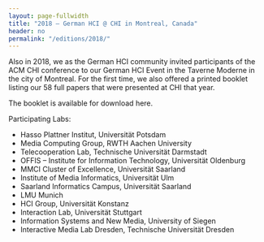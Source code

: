 ```yaml
---
layout: page-fullwidth
title: "2018 – German HCI @ CHI in Montreal, Canada"
header: no
permalink: "/editions/2018/"
---
```

Also in 2018, we as the German HCI community invited participants of the ACM CHI conference to our German HCI Event in the Taverne Moderne in the city of Montreal. For the first time, we also offered a printed booklet listing our 58 full papers that were presented at CHI that year.

The booklet is available for download here.

Participating Labs:
- Hasso Plattner Institut, Universität Potsdam
- Media Computing Group, RWTH Aachen University
- Telecooperation Lab, Technische Universität Darmstadt
- OFFIS – Institute for Information Technology, Universität Oldenburg
- MMCI Cluster of Excellence, Universität Saarland
- Institute of Media Informatics, Universität Ulm
- Saarland Informatics Campus, Universität Saarland
- LMU Munich
- HCI Group, Universität Konstanz
- Interaction Lab, Universität Stuttgart
- Information Systems and New Media, University of Siegen
- Interactive Media Lab Dresden, Technische Universität Dresden